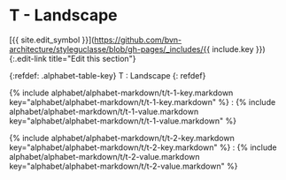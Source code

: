 # T - Landscape
[{{ site.edit_symbol }}](https://github.com/bvn-architecture/styleguclasse/blob/gh-pages/_includes/{{ include.key }}){:.edit-link title="Edit this section"}

{:refdef: .alphabet-table-key}
T
: Landscape
{: refdef}

{% include alphabet/alphabet-markdown/t/t-1-key.markdown key="alphabet/alphabet-markdown/t/t-1-key.markdown" %}
: {% include alphabet/alphabet-markdown/t/t-1-value.markdown key="alphabet/alphabet-markdown/t/t-1-value.markdown" %}

{% include alphabet/alphabet-markdown/t/t-2-key.markdown key="alphabet/alphabet-markdown/t/t-2-key.markdown" %}
: {% include alphabet/alphabet-markdown/t/t-2-value.markdown key="alphabet/alphabet-markdown/t/t-2-value.markdown" %}
